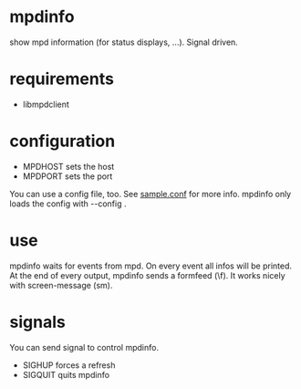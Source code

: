 mpdinfo
=======

show mpd information (for status displays, ...). Signal driven.

requirements
=======

* libmpdclient

configuration
=======
* MPDHOST sets the host
* MPDPORT sets the port

You can use a config file, too. See [sample.conf](sample.conf) for more info.
mpdinfo only loads the config with --config <path-to-config>.

use
=======
mpdinfo waits for events from mpd. On every event all infos will be printed.
At the end of every output, mpdinfo sends a formfeed (\f).
It works nicely with screen-message (sm).

signals
=======
You can send signal to control mpdinfo.
* SIGHUP forces a refresh
* SIGQUIT quits mpdinfo

